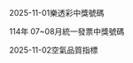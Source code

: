 
2025-11-01樂透彩中獎號碼

                                
114年 07~08月統一發票中獎號碼
                             
2025-11-02空氣品質指標
                              